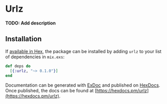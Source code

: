 # Urlz

**TODO: Add description**

## Installation

If [available in Hex](https://hex.pm/docs/publish), the package can be installed
by adding `urlz` to your list of dependencies in `mix.exs`:

```elixir
def deps do
  [{:urlz, "~> 0.1.0"}]
end
```

Documentation can be generated with [ExDoc](https://github.com/elixir-lang/ex_doc)
and published on [HexDocs](https://hexdocs.pm). Once published, the docs can
be found at [https://hexdocs.pm/urlz](https://hexdocs.pm/urlz).

